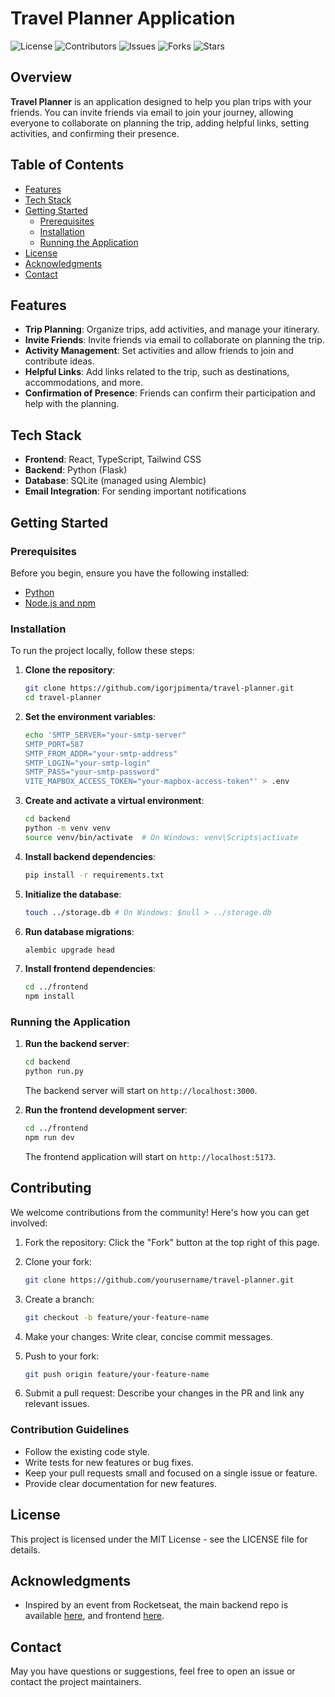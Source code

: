 # Travel Planner Application

![License](https://img.shields.io/github/license/igorjpimenta/travel-planner)
![Contributors](https://img.shields.io/github/contributors/igorjpimenta/travel-planner)
![Issues](https://img.shields.io/github/issues/igorjpimenta/travel-planner)
![Forks](https://img.shields.io/github/forks/igorjpimenta/travel-planner)
![Stars](https://img.shields.io/github/stars/igorjpimenta/travel-planner)

## Overview

**Travel Planner** is an application designed to help you plan trips with your friends. You can invite friends via email to join your journey, allowing everyone to collaborate on planning the trip, adding helpful links, setting activities, and confirming their presence.

## Table of Contents

- [Features](#features)
- [Tech Stack](#tech-stack)
- [Getting Started](#getting-started)
  - [Prerequisites](#prerequisites)
  - [Installation](#installation)
  - [Running the Application](#running-the-application)
- [License](#license)
- [Acknowledgments](#acknowledgments)
- [Contact](#contact)

## Features

- **Trip Planning**: Organize trips, add activities, and manage your itinerary.
- **Invite Friends**: Invite friends via email to collaborate on planning the trip.
- **Activity Management**: Set activities and allow friends to join and contribute ideas.
- **Helpful Links**: Add links related to the trip, such as destinations, accommodations, and more.
- **Confirmation of Presence**: Friends can confirm their participation and help with the planning.

## Tech Stack

- **Frontend**: React, TypeScript, Tailwind CSS
- **Backend**: Python (Flask)
- **Database**: SQLite (managed using Alembic)
- **Email Integration**: For sending important notifications

## Getting Started

### Prerequisites

Before you begin, ensure you have the following installed:

- [Python](https://www.python.org/downloads/)
- [Node.js and npm](https://nodejs.org/)

### Installation

To run the project locally, follow these steps:

1. **Clone the repository**:
   ```bash
   git clone https://github.com/igorjpimenta/travel-planner.git
   cd travel-planner
    ```

2. **Set the environment variables**:
    ```bash
    echo 'SMTP_SERVER="your-smtp-server"
    SMTP_PORT=587
    SMTP_FROM_ADDR="your-smtp-address"
    SMTP_LOGIN="your-smtp-login"
    SMTP_PASS="your-smtp-password"
    VITE_MAPBOX_ACCESS_TOKEN="your-mapbox-access-token"' > .env

3. **Create and activate a virtual environment**:
    ```bash
    cd backend
    python -m venv venv
    source venv/bin/activate  # On Windows: venv\Scripts\activate
    ```

3. **Install backend dependencies**:
    ```bash
    pip install -r requirements.txt
    ```

4. **Initialize the database**:
    ```bash
    touch ../storage.db # On Windows: $null > ../storage.db
    ```

5. **Run database migrations**:
    ```bash
    alembic upgrade head
    ```

6. **Install frontend dependencies**:
    ```bash
    cd ../frontend
    npm install
    ```

### Running the Application

1. **Run the backend server**:
    ```bash
    cd backend
    python run.py
    ```
    The backend server will start on `http://localhost:3000`.

2. **Run the frontend development server**:
    ```bash
    cd ../frontend
    npm run dev
    ```
    The frontend application will start on `http://localhost:5173`.

## Contributing
We welcome contributions from the community! Here's how you can get involved:

1. Fork the repository: Click the "Fork" button at the top right of this page.

2. Clone your fork:
    ```bash
    git clone https://github.com/yourusername/travel-planner.git
    ```

3. Create a branch:
    ```bash
    git checkout -b feature/your-feature-name
    ```

4. Make your changes: Write clear, concise commit messages.

5. Push to your fork:
    ```bash
    git push origin feature/your-feature-name
    ```

6. Submit a pull request: Describe your changes in the PR and link any relevant issues.

### Contribution Guidelines
- Follow the existing code style.
- Write tests for new features or bug fixes.
- Keep your pull requests small and focused on a single issue or feature.
- Provide clear documentation for new features.

## License
This project is licensed under the MIT License - see the LICENSE file for details.

## Acknowledgments
- Inspired by an event from Rocketseat, the main backend repo is available [here](https://github.com/rocketseat-education/nlw-journey-python), and frontend [here](https://github.com/rocketseat-education/nlw-journey-react).

## Contact
May you have questions or suggestions, feel free to open an issue or contact the project maintainers.
